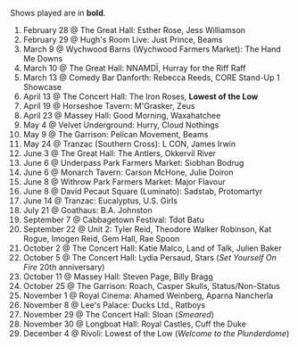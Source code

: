Shows played are in **bold**.

1. February 28 @ The Great Hall: Esther Rose, Jess Williamson
1. February 29 @ Hugh's Room Live: Just Prince, Beams
1. March 9 @ Wychwood Barns (Wychwood Farmers Market): The Hand Me Downs
1. March 10 @ The Great Hall: NNAMDÏ, Hurray for the Riff Raff
1. March 13 @ Comedy Bar Danforth: Rebecca Reeds, CORE Stand-Up 1 Showcase
1. April 13 @ The Concert Hall: The Iron Roses, **Lowest of the Low**
1. April 19 @ Horseshoe Tavern: M'Grasker, Zeus
1. April 23 @ Massey Hall: Good Morning, Waxahatchee
1. May 4 @ Velvet Underground: Hurry, Cloud Nothings
1. May 9 @ The Garrison: Pelican Movement, Beams
1. May 24 @ Tranzac (Southern Cross): L CON, James Irwin
1. June 3 @ The Great Hall: The Antlers, Okkervil River
1. June 6 @ Underpass Park Farmers Market: Siobhan Bodrug
1. June 6 @ Monarch Tavern: Carson McHone, Julie Doiron
1. June 8 @ Withrow Park Farmers Market: Major Flavour
1. June 8 @ David Pecaut Square (Luminato): Sadstab, Protomartyr
1. June 14 @ Tranzac: Eucalyptus, U.S. Girls
1. July 21 @ Goathaus: B.A. Johnston
1. September 7 @ Cabbagetown Festival: Tdot Batu
1. September 22 @ Unit 2: Tyler Reid, Theodore Walker Robinson, Kat Rogue, Imogen Reid, Gem Hall, Rae Spoon
1. October 2 @ The Concert Hall: Katie Malco, Land of Talk, Julien Baker
1. October 5 @ The Concert Hall: Lydia Persaud, Stars (_Set Yourself On Fire_ 20th anniversary)
1. October 11 @ Massey Hall: Steven Page, Billy Bragg
1. October 25 @ The Garrison: Roach, Casper Skulls, Status/Non-Status
1. November 1 @ Royal Cinema: Ahamed Weinberg, Aparna Nancherla
1. November 8 @ Lee's Palace: Ducks Ltd., Ratboys
1. November 29 @ The Concert Hall: Sloan (_Smeared_)
1. November 30 @ Longboat Hall: Royal Castles, Cuff the Duke
1. December 4 @ Rivoli: Lowest of the Low (_Welcome to the Plunderdome_)
